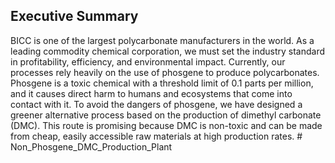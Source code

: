 Executive Summary
---
BICC is one of the largest polycarbonate manufacturers in the world. As a leading commodity chemical corporation, we must set the industry standard in profitability, efficiency, and environmental impact. Currently, our processes rely heavily on the use of phosgene to produce polycarbonates. Phosgene is a toxic chemical with a threshold limit of 0.1 parts per million, and it causes direct harm to humans and ecosystems that come into contact with it. To avoid the dangers of phosgene, we have designed a greener alternative process based on the production of dimethyl carbonate (DMC). This route is promising because DMC is non-toxic and can be made from cheap, easily accessible raw materials at high production rates.  # Non_Phosgene_DMC_Production_Plant
